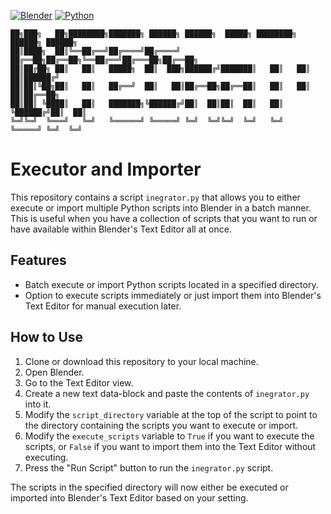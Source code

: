 [![Blender](https://img.shields.io/badge/Blender-3.6-orange.svg)](https://www.blender.org/download/releases/3-6/)
[![Python](https://img.shields.io/badge/Python-3.10.13-blue.svg)](https://www.python.org/downloads/release/python-31013/)
```
██╗███╗   ██╗████████╗███████╗ ██████╗ ██████╗  █████╗ ████████╗ ██████╗ ██████╗ 
██║████╗  ██║╚══██╔══╝██╔════╝██╔════╝ ██╔══██╗██╔══██╗╚══██╔══╝██╔═══██╗██╔══██╗
██║██╔██╗ ██║   ██║   █████╗  ██║  ███╗██████╔╝███████║   ██║   ██║   ██║██████╔╝
██║██║╚██╗██║   ██║   ██╔══╝  ██║   ██║██╔══██╗██╔══██║   ██║   ██║   ██║██╔══██╗
██║██║ ╚████║   ██║   ███████╗╚██████╔╝██║  ██║██║  ██║   ██║   ╚██████╔╝██║  ██║
╚═╝╚═╝  ╚═══╝   ╚═╝   ╚══════╝ ╚═════╝ ╚═╝  ╚═╝╚═╝  ╚═╝   ╚═╝    ╚═════╝ ╚═╝  ╚═╝
```

# Executor and Importer 

This repository contains a script `inegrator.py` that allows you to either execute or import multiple Python scripts into Blender in a batch manner. This is useful when you have a collection of scripts that you want to run or have available within Blender's Text Editor all at once.

## Features

- Batch execute or import Python scripts located in a specified directory.
- Option to execute scripts immediately or just import them into Blender's Text Editor for manual execution later.

## How to Use

1. Clone or download this repository to your local machine.
2. Open Blender.
3. Go to the Text Editor view.
4. Create a new text data-block and paste the contents of `inegrator.py` into it.
5. Modify the `script_directory` variable at the top of the script to point to the directory containing the scripts you want to execute or import.
6. Modify the `execute_scripts` variable to `True` if you want to execute the scripts, or `False` if you want to import them into the Text Editor without executing.
7. Press the "Run Script" button to run the `inegrator.py` script.

The scripts in the specified directory will now either be executed or imported into Blender's Text Editor based on your setting.
